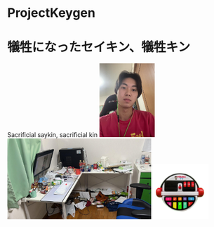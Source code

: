 # ProjectKeygen
# 犠牲になったセイキン、犠牲キン 
Sacrificial saykin, sacrificial kin
                                        <img src="./SPOILER_IMG_7153.png" width="25%">
 <img src="./IMG_8090.png" width="65%"> <img src="./emoji.png" width="25%">

